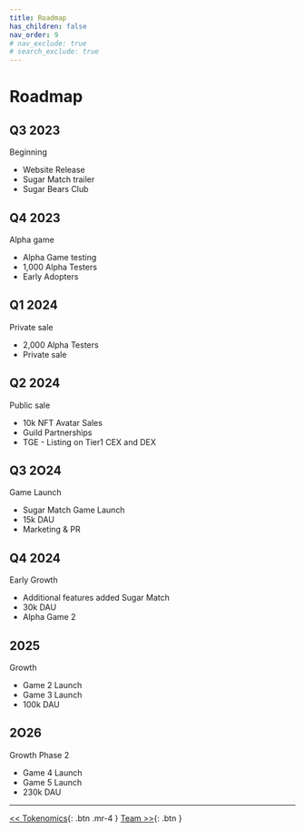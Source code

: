 ```yaml
---
title: Roadmap
has_children: false
nav_order: 9
# nav_exclude: true
# search_exclude: true
---
```


# Roadmap

## Q3 2023

Beginning

 - Website Release
 - Sugar Match trailer
 - Sugar Bears Club

## Q4 2023

Alpha game

 - Alpha Game testing
 - 1,000 Alpha Testers
 - Early Adopters

## Q1 2024

Private sale

 - 2,000 Alpha Testers
 - Private sale

## Q2 2024

Public sale

 - 10k NFT Avatar Sales
 - Guild Partnerships
 - TGE - Listing on Tier1 CEX and DEX

## Q3 2O24

Game Launch

 - Sugar Match Game Launch
 - 15k DAU
 - Marketing & PR

## Q4 2024

Early Growth

 - Additional features added Sugar Match
 - 30k DAU
- Alpha Game 2

## 2025

Growth

 - Game 2 Launch
 - Game 3 Launch
 - 100k DAU

## 2O26

Growth Phase 2

 - Game 4 Launch
 - Game 5 Launch
 - 230k DAU

---

[<< Tokenomics](https://sugarverse.github.io/8_tokenomics.html){: .btn .mr-4 }
[Team >>](https://sugarverse.github.io/10_team.html){: .btn }
